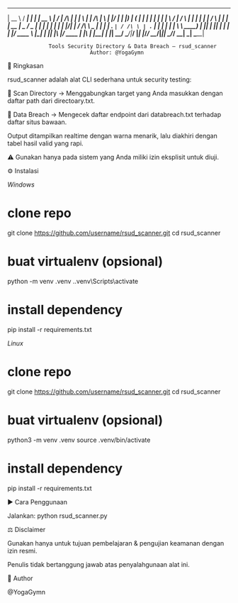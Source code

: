   _____   _____ _    _ _____    __  __              _ ______ _   _          _   _  _____ 
 |  __ \ / ____| |  | |  __ \  |  \/  |   /\       | |  ____| \ | |   /\   | \ | |/ ____|
 | |__) | (___ | |  | | |  | | | \  / |  /  \      | | |__  |  \| |  /  \  |  \| | |  __ 
 |  _  / \___ \| |  | | |  | | | |\/| | / /\ \ _   | |  __| | . ` | / /\ \ | . ` | | |_ |
 | | \ \ ____) | |__| | |__| | | |  | |/ ____ \ |__| | |____| |\  |/ ____ \| |\  | |__| |
 |_|  \_\_____/ \____/|_____/  |_|  |_/_/    \_\____/|______|_| \_/_/    \_\_| \_| \_____|

                 Tools Security Directory & Data Breach — rsud_scanner
                              Author: @YogaGymn


📌 Ringkasan

rsud_scanner adalah alat CLI sederhana untuk security testing:

🔎 Scan Directory → Menggabungkan target yang Anda masukkan dengan daftar path dari directoary.txt.

🔐 Data Breach → Mengecek daftar endpoint dari databreach.txt terhadap daftar situs bawaan.

Output ditampilkan realtime dengan warna menarik, lalu diakhiri dengan tabel hasil valid yang rapi.

⚠️ Gunakan hanya pada sistem yang Anda miliki izin eksplisit untuk diuji.


⚙️ Instalasi

   *Windows*
   # clone repo
git clone https://github.com/username/rsud_scanner.git
cd rsud_scanner

# buat virtualenv (opsional)
python -m venv .venv
.\.venv\Scripts\activate

# install dependency
pip install -r requirements.txt


*Linux*
# clone repo
git clone https://github.com/username/rsud_scanner.git
cd rsud_scanner

# buat virtualenv (opsional)
python3 -m venv .venv
source .venv/bin/activate

# install dependency
pip install -r requirements.txt

▶️ Cara Penggunaan

Jalankan: python rsud_scanner.py

⚖️ Disclaimer

Gunakan hanya untuk tujuan pembelajaran & pengujian keamanan dengan izin resmi.

Penulis tidak bertanggung jawab atas penyalahgunaan alat ini.

👤 Author

@YogaGymn
